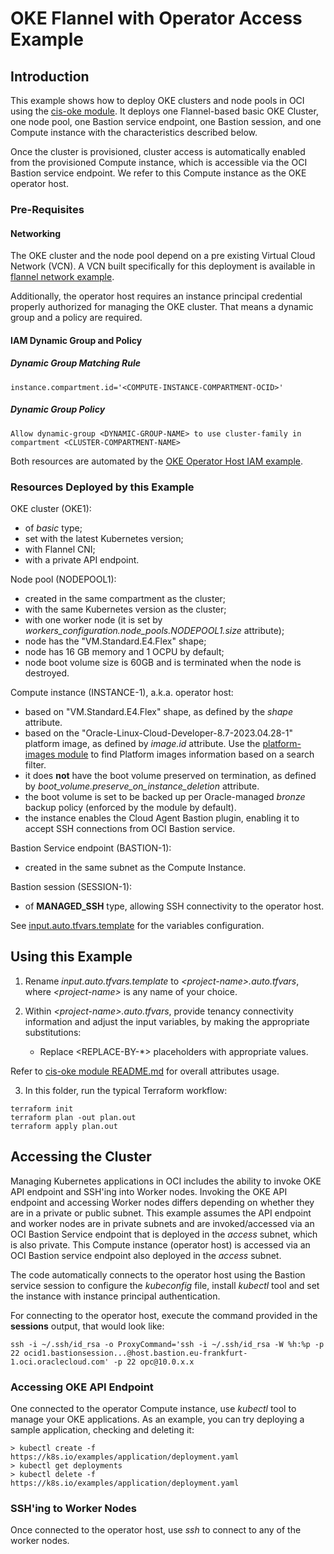 # OKE Flannel with Operator Access Example

## Introduction

This example shows how to deploy OKE clusters and node pools in OCI using the [cis-oke module](https://github.com/oracle-quickstart/terraform-oci-secure-workloads/tree/main/cis-oke). It deploys one Flannel-based basic OKE Cluster, one node pool, one Bastion service endpoint, one Bastion session, and one Compute instance with the characteristics described below. 

Once the cluster is provisioned, cluster access is automatically enabled from the provisioned Compute instance, which is accessible via the OCI Bastion service endpoint. We refer to this Compute instance as the OKE operator host.

### Pre-Requisites

#### Networking
The OKE cluster and the node pool depend on a pre existing Virtual Cloud Network (VCN). A VCN built specifically for this deployment is available in [flannel network example](https://github.com/oracle-quickstart/terraform-oci-cis-landing-zone-networking/tree/main/examples/oke-examples/flannel).

Additionally, the operator host requires an instance principal credential properly authorized for managing the OKE cluster. That means a dynamic group and a policy are required.

#### IAM Dynamic Group and Policy
##### Dynamic Group Matching Rule
```
instance.compartment.id='<COMPUTE-INSTANCE-COMPARTMENT-OCID>'
```

##### Dynamic Group Policy
```
Allow dynamic-group <DYNAMIC-GROUP-NAME> to use cluster-family in compartment <CLUSTER-COMPARTMENT-NAME>
```

Both resources are automated by the [OKE Operator Host IAM example](../oke-operator-host-iam/).


### Resources Deployed by this Example

OKE cluster (OKE1):
- of *basic* type;
- set with the latest Kubernetes version;
- with Flannel CNI;
- with a private API endpoint.

Node pool (NODEPOOL1):
- created in the same compartment as the cluster;
- with the same Kubernetes version as the cluster;
- with one worker node (it is set by *workers_configuration.node_pools.NODEPOOL1.size* attribute);
- node has the "VM.Standard.E4.Flex" shape;
- node has 16 GB memory and 1 OCPU by default;
- node boot volume size is 60GB and is terminated when the node is destroyed.

Compute instance (INSTANCE-1), a.k.a. operator host:
- based on "VM.Standard.E4.Flex" shape, as defined by the *shape* attribute.
- based on the "Oracle-Linux-Cloud-Developer-8.7-2023.04.28-1" platform image, as defined by *image.id* attribute. Use the [platform-images module](https://github.com/oracle-quickstart/terraform-oci-secure-workloads/tree/main/platform-images) to find Platform images information based on a search filter.
- it does **not** have the boot volume preserved on termination, as defined by *boot_volume.preserve_on_instance_deletion* attribute.
- the boot volume is set to be backed up per Oracle-managed *bronze* backup policy (enforced by the module by default).
- the instance enables the Cloud Agent Bastion plugin, enabling it to accept SSH connections from OCI Bastion service.

Bastion Service endpoint (BASTION-1):
- created in the same subnet as the Compute Instance.

Bastion session (SESSION-1):
- of **MANAGED_SSH** type, allowing SSH connectivity to the operator host.

See [input.auto.tfvars.template](./input.auto.tfvars.template) for the variables configuration.

## Using this Example
1. Rename *input.auto.tfvars.template* to *\<project-name\>.auto.tfvars*, where *\<project-name\>* is any name of your choice.

2. Within *\<project-name\>.auto.tfvars*, provide tenancy connectivity information and adjust the input variables, by making the appropriate substitutions:
   - Replace \<REPLACE-BY-\*\> placeholders with appropriate values. 
   
Refer to [cis-oke module README.md](https://github.com/oracle-quickstart/terraform-oci-secure-workloads/tree/main/cis-oke/README.md) for overall attributes usage.

3. In this folder, run the typical Terraform workflow:
```
terraform init
terraform plan -out plan.out
terraform apply plan.out
```

## Accessing the Cluster

Managing Kubernetes applications in OCI includes the ability to invoke OKE API endpoint and SSH'ing into Worker nodes. 
Invoking the OKE API endpoint and accessing Worker nodes differs depending on whether they are in a private or public subnet. This example assumes the API endpoint and worker nodes are in private subnets and are invoked/accessed via an OCI Bastion Service endpoint that is deployed in the *access* subnet, which is also private. This Compute instance (operator host) is accessed via an OCI Bastion service endpoint also deployed in the *access* subnet.

The code automatically connects to the operator host using the Bastion service session to configure the *kubeconfig* file, install *kubectl* tool and set the instance with instance principal authentication.

For connecting to the operator host, execute the command provided in the **sessions** output, that would look like:
```
ssh -i ~/.ssh/id_rsa -o ProxyCommand='ssh -i ~/.ssh/id_rsa -W %h:%p -p 22 ocid1.bastionsession...@host.bastion.eu-frankfurt-1.oci.oraclecloud.com' -p 22 opc@10.0.x.x
```

### Accessing OKE API Endpoint

One connected to the operator Compute instance, use *kubectl* tool to manage your OKE applications. As an example, you can try deploying a sample application, checking and deleting it: 
```
> kubectl create -f https://k8s.io/examples/application/deployment.yaml
> kubectl get deployments
> kubectl delete -f https://k8s.io/examples/application/deployment.yaml
```

### SSH'ing to Worker Nodes

Once connected to the operator host, use *ssh* to connect to any of the worker nodes.